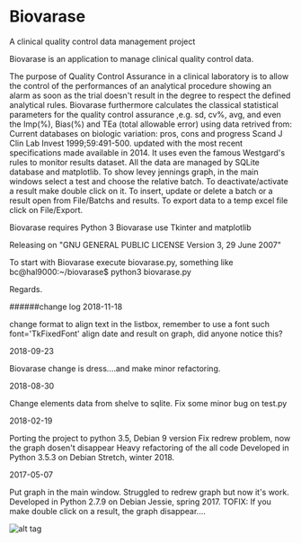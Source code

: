 # Biovarase
A clinical quality control data management project

Biovarase is an application to manage clinical quality control data.

The purpose of Quality Control Assurance in a clinical laboratory is to allow the control of the performances of an analytical procedure showing an alarm as soon as the trial doesn't result in the degree to respect the defined analytical rules. Biovarase furthermore calculates the classical statistical parameters for the quality control assurance ,e.g. sd, cv%, avg, and even the Imp(%), Bias(%) and TEa (total allowable error) using data retrived from: Current databases on biologic variation: pros, cons and progress Scand J Clin Lab Invest 1999;59:491-500. updated with the most recent specifications made available in 2014.
It uses even the famous Westgard's rules to monitor results dataset.
All the data are managed by SQLite database and matplotlib.
To show levey jennings graph, in the main windows select a test and choose the relative batch.
To deactivate/activate a result make double click on it.
To insert, update or delete a batch or a result open from File/Batchs and results.
To export data to a temp excel file click on File/Export.

Biovarase requires Python 3
Biovarase use Tkinter and matplotlib 

 Releasing on "GNU GENERAL PUBLIC LICENSE Version 3, 29 June 2007"

To start with Biovarase execute biovarase.py, something like
bc@hal9000:~/biovarase$ python3 biovarase.py

Regards.

######change log
2018-11-18

change format to align text in the listbox, remember to use a font such font='TkFixedFont'
align date and result on graph, did anyone notice this?

2018-09-23

Biovarase change is dress....and make minor refactoring.

2018-08-30

Change elements data from shelve to sqlite.
Fix some minor bug on test.py

2018-02-19

Porting the project to python 3.5, Debian 9 version
Fix redrew problem, now the graph dosen't disappear
Heavy refactoring of the all code
Developed in Python 3.5.3 on Debian Stretch, winter 2018.

2017-05-07

Put graph in the main window.
Struggled to redrew graph but now it's work.
Developed in Python 2.7.9 on Debian Jessie, spring 2017.
TOFIX:
If you make double click on a result, the graph disappear....

![alt tag](https://user-images.githubusercontent.com/5463566/48675490-c97f9b00-eb59-11e8-975a-1b2b17aebf9c.png)
